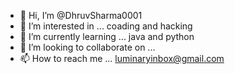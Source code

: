 - 👋 Hi, I’m @DhruvSharma0001
- 👀 I’m interested in ... coading and hacking 
- 🌱 I’m currently learning ... java and python
- 💞️ I’m looking to collaborate on ... 
- 📫 How to reach me ... luminaryinbox@gmail.com

<!---
DhruvSharma0001/DhruvSharma0001 is a ✨ special ✨ repository because its `README.md` (this file) appears on your GitHub profile.
You can click the Preview link to take a look at your changes.
--->
